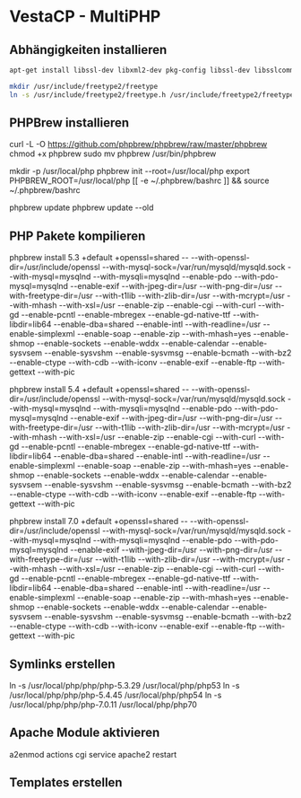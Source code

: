 # VestaCP - MultiPHP
## Abhängigkeiten installieren
```bash
apt-get install libssl-dev libxml2-dev pkg-config libssl-dev libsslcommon2-dev libbz2-dev libcurl3-dev libmysqlclient15-dev libgdbm-dev libjpeg62 libjpeg62-dev libpng12-0 libpng12-dev libxml2 libxml2-dev libmcrypt4 libmcrypt-dev libmhash2 libmhash-dev libmm-dev libmm14 libtidy-dev libtidy-0.99-0 libxslt1-dev libxslt1.1 libfreetype6 libfreetype6-dev libt1-dev libicu-dev libreadline-dev

mkdir /usr/include/freetype2/freetype
ln -s /usr/include/freetype2/freetype.h /usr/include/freetype2/freetype/freetype.h
```
## PHPBrew installieren
curl -L -O https://github.com/phpbrew/phpbrew/raw/master/phpbrew
chmod +x phpbrew
sudo mv phpbrew /usr/bin/phpbrew

mkdir -p /usr/local/php
phpbrew init --root=/usr/local/php
export PHPBREW_ROOT=/usr/local/php
[[ -e ~/.phpbrew/bashrc ]] && source ~/.phpbrew/bashrc

phpbrew update
phpbrew update --old

## PHP Pakete kompilieren
phpbrew install 5.3 +default +openssl=shared -- --with-openssl-dir=/usr/include/openssl --with-mysql-sock=/var/run/mysqld/mysqld.sock --with-mysql=mysqlnd --with-mysqli=mysqlnd --enable-pdo --with-pdo-mysql=mysqlnd --enable-exif --with-jpeg-dir=/usr --with-png-dir=/usr --with-freetype-dir=/usr --with-t1lib --with-zlib-dir=/usr --with-mcrypt=/usr --with-mhash --with-xsl=/usr --enable-zip --enable-cgi --with-curl --with-gd --enable-pcntl --enable-mbregex --enable-gd-native-ttf --with-libdir=lib64 --enable-dba=shared --enable-intl --with-readline=/usr --enable-simplexml \--enable-soap --enable-zip --with-mhash=yes --enable-shmop --enable-sockets --enable-wddx --enable-calendar --enable-sysvsem --enable-sysvshm --enable-sysvmsg --enable-bcmath --with-bz2 --enable-ctype --with-cdb --with-iconv --enable-exif --enable-ftp --with-gettext --with-pic

phpbrew install 5.4 +default +openssl=shared -- --with-openssl-dir=/usr/include/openssl --with-mysql-sock=/var/run/mysqld/mysqld.sock --with-mysql=mysqlnd --with-mysqli=mysqlnd --enable-pdo --with-pdo-mysql=mysqlnd --enable-exif --with-jpeg-dir=/usr --with-png-dir=/usr --with-freetype-dir=/usr --with-t1lib --with-zlib-dir=/usr --with-mcrypt=/usr --with-mhash --with-xsl=/usr --enable-zip --enable-cgi --with-curl --with-gd --enable-pcntl --enable-mbregex --enable-gd-native-ttf --with-libdir=lib64 --enable-dba=shared --enable-intl --with-readline=/usr --enable-simplexml \--enable-soap --enable-zip --with-mhash=yes --enable-shmop --enable-sockets --enable-wddx --enable-calendar --enable-sysvsem --enable-sysvshm --enable-sysvmsg --enable-bcmath --with-bz2 --enable-ctype --with-cdb --with-iconv --enable-exif --enable-ftp --with-gettext --with-pic

phpbrew install 7.0 +default +openssl=shared -- --with-openssl-dir=/usr/include/openssl --with-mysql-sock=/var/run/mysqld/mysqld.sock --with-mysql=mysqlnd --with-mysqli=mysqlnd --enable-pdo --with-pdo-mysql=mysqlnd --enable-exif --with-jpeg-dir=/usr --with-png-dir=/usr --with-freetype-dir=/usr --with-t1lib --with-zlib-dir=/usr --with-mcrypt=/usr --with-mhash --with-xsl=/usr --enable-zip --enable-cgi --with-curl --with-gd --enable-pcntl --enable-mbregex --enable-gd-native-ttf --with-libdir=lib64 --enable-dba=shared --enable-intl --with-readline=/usr --enable-simplexml \--enable-soap --enable-zip --with-mhash=yes --enable-shmop --enable-sockets --enable-wddx --enable-calendar --enable-sysvsem --enable-sysvshm --enable-sysvmsg --enable-bcmath --with-bz2 --enable-ctype --with-cdb --with-iconv --enable-exif --enable-ftp --with-gettext --with-pic

## Symlinks erstellen
ln -s /usr/local/php/php/php-5.3.29 /usr/local/php/php53
ln -s /usr/local/php/php/php-5.4.45 /usr/local/php/php54
ln -s /usr/local/php/php/php-7.0.11 /usr/local/php/php70

## Apache Module aktivieren
a2enmod actions cgi
service apache2 restart

## Templates erstellen